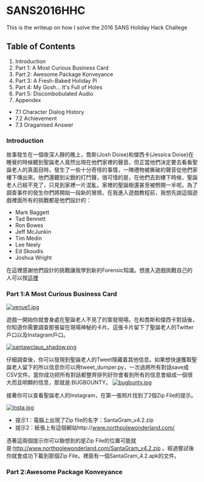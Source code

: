 # SANS2016HHC

This is the writeup on how I solve the 2016 SANS Holiday Hack Challege

## Table of Contents
1. Introduction
2. Part 1: A Most Curious Business Card
3. Part 2: Awesome Package Konveyance
4. Part 3: A Fresh-Baked Holiday Pi
5. Part 4: My Gosh... It's Full of Holes
6. Part 5: Discombobulated Audio
7. Appendex
 - 7.1 Character Dialog History
 - 7.2 Achievement
 - 7.3 Oraganised Answer

### Introduction
故事發生在一個夜深人靜的晚上，喬斯(Josh Doise)和傑西卡(Jessica Doise)在睡覺的時候聽到聖誕老人竟然出現在他們家裡的聲音。但正當他們決定要去看看聖誕老人的真面目時，發生了一些十分奇怪的事情，一陣禮物被撕破的聲音從他們家樓下傳出來。他們還聽到尖銳的打鬥聲，很可惜的是，在他們去到樓下時候，聖誕老人已經不見了，只見到家裡一片混亂，家裡的聖誕樹還甚至被劈開一半呢。為了調查事件的發生你們將開始一段新的冒險。在我進入遊戲教程前，我想先說這個遊戲裡面所有的挑戰都是他們設計的：
- Mark Baggett
- Tad Bennett
- Ron Bowes
- Jeff McJunkin
- Tim Medin
- Lee Neely
- Ed Skoudis
- Joshua Wright

在這裡感謝他們設計的挑戰讓我學到新的Forensic知識。想進入遊戲挑戰自己的人可以按[這裡](https://quest2016.holidayhackchallenge.com/)

### Part 1:A Most Curious Business Card

[![venue1.jpg](https://s29.postimg.org/88tfwhkjr/venue1.jpg)](https://postimg.org/image/6h0h1l16r/)

遊戲一開始你就會身處在聖誕老人不見了的案發現場。在和喬斯和傑西卡對話後，你知道你需要調查那張留在現場神秘的卡片。這張卡片留下了聖誕老人的Twitter戶口以及Instagram戶口。

[![santawclaus_shadow.png](https://s29.postimg.org/69cik10ef/santawclaus_shadow.png)](https://postimg.org/image/44s5ixyrn/)

仔細調查後，你可以發現到聖誕老人的Tweet隱藏着其他信息。如果想快速獲取聖誕老人留下的所以信息你可以用tweet_dumper.py，一次過將所有對話save成CSV文件。當你成功把所有對話都整齊排列好你會看到所有的信息會組成一個很大而且明顯的信息，那就是:BUGBOUNTY。
[![bugbunty.jpg](https://s23.postimg.org/xsrti039n/bugbunty.jpg)](https://postimg.org/image/ik1w489l3/)

接著你可以查看聖誕老人的Instagram，在第一張照片找到了2個Zip File的提示。

[![Insta.jpg](https://s23.postimg.org/aq25xsut7/Insta.jpg)](https://postimg.org/image/lpnd9el87/)

- 提示1：電腦上出現了Zip file的名字：SantaGram_v4.2.zip
- 提示2：紙張上有這個網站http://www.northpolewonderland.com/

憑著這兩個提示你可以聯想到的是Zip File的位置可能就是:http://www.northpolewonderland.com/SantaGram_v4.2.zip 。經過嘗試後你就會成功下載到那個Zip File。裡面有一個SantaGram_4.2.apk的文件。

### Part 2:Awesome Package Konveyance
